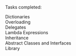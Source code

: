 Tasks completed:

Dictionaries<br/>
Overloading<br/>
Delegates<br/>
Lambda Expressions<br/>
Inheritance<br/>
Abstract Classes and Interfaces<br/>
Library